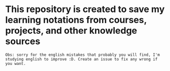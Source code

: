 # This repository is created to save my learning notations from courses, projects, and other knowledge sources

```
Obs: sorry for the english mistakes that probably you will find, I'm studying english to improve :D. Create an issue to fix any wrong if you want.
```

